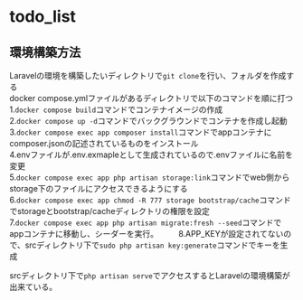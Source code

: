 # todo_list

## 環境構築方法
Laravelの環境を構築したいディレクトリで`git clone`を行い、フォルダを作成する  
docker compose.ymlファイルがあるディレクトリで以下のコマンドを順に打つ　　
1.`docker compose build`コマンドでコンテナイメージの作成   
2.`docker compose up -d`コマンドでバックグラウンドでコンテナを作成し起動    
3.`docker compose exec app composer install`コマンドでappコンテナにcomposer.jsonの記述されているものをインストール   
4.envファイルが.env.exmapleとして生成されているので.envファイルに名前を変更  
5.`docker compose exec app php artisan storage:link`コマンドでweb側からstorage下のファイルにアクセスできるようにする   
6.`docker compose exec app chmod -R 777 storage bootstrap/cache`コマンドでstorageとbootstrap/cacheディレクトリの権限を設定    
7.`docker compose exec app php artisan migrate:fresh --seed`コマンドでappコンテナに移動し、シーダーを実行。 　　
8.APP_KEYが設定されてないので、srcディレクトリ下で`sudo php artisan key:generate`コマンドでキーを生成  

srcディレクトリ下で`php artisan serve`でアクセスするとLaravelの環境構築が出来ている。  